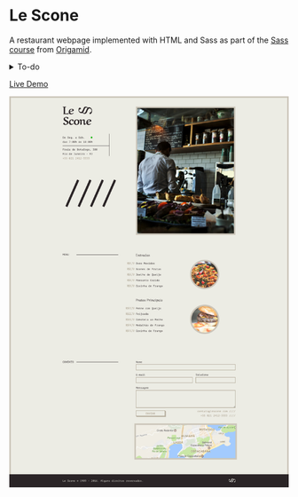 # Le Scone

A restaurant webpage implemented with HTML and Sass as part of the [Sass course](https://www.origamid.com/curso/css-com-sass/) from [Origamid](https://www.origamid.com).

<details>
<summary>To-do</summary>

   - [x] Initialize npm
   - [ ] Set up a workflow automation with Gulp
      - [x] Install and configure a Sass linter
      - [x] Compile Sass and minify the CSS output
      - [x] Set up Browser-sync and file watching
      - [ ] Optimize images
   - [ ] Separate source from build files (```/src``` and ```/dist``` folders) 
   - [ ] Rewrite stylesheets using BEM methodology
   - [ ] Update README
</details>

[Live Demo](https://guilhermeomt.github.io/le-scone)

[<img width="700" src="img/preview.jpg">
](https://guilhermeomt.github.io/le-scone)
